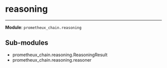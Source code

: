 # reasoning

---
**Module**: `prometheux_chain.reasoning`

Sub-modules
-----------
* prometheux_chain.reasoning.ReasoningResult
* prometheux_chain.reasoning.reasoner